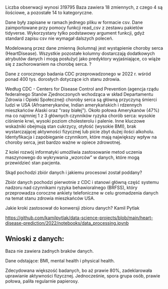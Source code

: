Liczba obserwacji wynosi 319795 
Baza zawiera 18 zmiennych, z czego 4 są ilościowe, a pozostałe 14 to kategoryczne.

Dane były zapisane w ramach jednego pliku w formacie csv. Dane zaimportowane przy pomocy funkcji read_csv z zestawu pakietów tidyverse. Wykorzystany tylko podstawowy argument funkcji, gdyż standard zapisu csv nie wymagał dalszych poleceń.

Modelowaną przez dane zmienną (kolumną) jest wystąpienie choroby serca (HeartDisease). Wszystkie pozostałe kolumny dostarczają dodatkowych atrybutów danych i mogą posłużyć jako predyktory wyjaśniające, co wiąże się z zachorowaniem na chorobę serca. ?

Dane z corocznego badania CDC przeprowadzonego w 2022 r. wśród ponad 400 tys. dorosłych dotyczące ich stanu zdrowia.

Według CDC - Centers for Disease Control and Prevention (agencja rządu federalnego Stanów Zjednoczonych wchodząca w skład Departamentu Zdrowia i Opieki Społecznej) choroby serca są główną przyczyną śmierci ludzi w USA (Afroamerykanów, Indian amerykańskich i rdzennych mieszkańców Alaski oraz "rasy białej"). Około połowa Amerykanów (47%) ma co najmniej 1 z 3 głównych czynników ryzyka chorób serca: wysokie ciśnienie krwi, wysoki poziom cholesterolu i palenie. Inne kluczowe wskaźniki obejmują stan cukrzycy, otyłość (wysokie BMI), brak wystarczającej aktywności fizycznej lub picie zbyt dużej ilości alkoholu. Identyfikacja i zapobieganie czynnikom, które mają największy wpływ na choroby serca, jest bardzo ważne w opiece zdrowotnej. 

Z kolei rozwój informatyki umożliwia zastosowanie metod uczenia maszynowego do wykrywania „wzorców” w danych, które mogą przewidzieć stan pacjenta. 

Skąd pochodzi zbiór danych i jakiemu procesowi został poddany? 

Zbiór danych pochodzi pierwotnie z CDC i stanowi główną część systemu nadzoru nad czynnikami ryzyka behawioralnego (BRFSS), który przeprowadza coroczne ankiety telefoniczne w celu gromadzenia danych na temat stanu zdrowia mieszkańców USA. 

Jakie kroki zastosował do konwersji zbioru danych? Kamil Pytlak

https://github.com/kamilpytlak/data-science-projects/blob/main/heart-disease-prediction/2022/notebooks/data_processing.ipynb

## Wnioski z danych:

Baza nie zawiera żadnych braków danych.  

Dane odstające: BMI, mental health i physical health.

Zdecydowana większość badanych, bo aż prawie 80%, zadeklarowała uprawianie aktywności fizycznej. Jednocześnie, spora grupa osób, prawie połowa, paliła regularnie papierosy.

